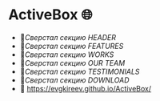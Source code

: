 # ActiveBox 🌐
- 🚀*Сверстал секцию HEADER*
- 🚀*Сверстал секцию FEATURES*
- 🚀*Сверстал секцию WORKS*
- 🚀*Сверстал секцию OUR TEAM*
- 🚀*Сверстал секцию TESTIMONIALS*
- 🚀*Сверстал секцию DOWNLOAD*
- 🚀 https://evgkireev.github.io/ActiveBox/
